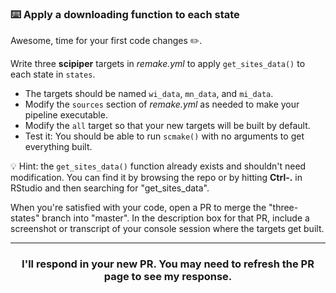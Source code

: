 ### :keyboard: Apply a downloading function to each state

Awesome, time for your first code changes :pencil2:.

Write three **scipiper** targets in *remake.yml* to apply `get_sites_data()` to each state in `states`.
* The targets should be named `wi_data`, `mn_data`, and `mi_data`.
* Modify the `sources` section of *remake.yml* as needed to make your pipeline executable.
* Modify the `all` target so that your new targets will be built by default.
* Test it: You should be able to run `scmake()` with no arguments to get everything built.

:bulb: Hint: the `get_sites_data()` function already exists and shouldn't need modification. You can find it by browsing the repo or by hitting **Ctrl-.** in RStudio and then searching for "get_sites_data".

When you're satisfied with your code, open a PR to merge the "three-states" branch into "master". In the description box for that PR, include a screenshot or transcript of your console session where the targets get built.

<hr><h3 align="center">I'll respond in your new PR. You may need to refresh the PR page to see my response.</h3>
